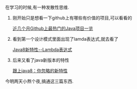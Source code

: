 在学习的时候,有一种发散性思维.

1.  刚开始只是想看一下github上有哪些有价值的项目,可以看看的

    [近几个月Github上最热门的Java项目一览](https://zhuanlan.zhihu.com/p/40561675)

2.  看到第一个设计模式里面出现了lamda表达式,就去看了

    [Java8新特性--Lambda表达式](https://www.cnblogs.com/kexianting/p/8588987.html)

3.  后来又看了java新版本的特性

    [跟上java8：你忽略的新特性](<https://blog.csdn.net/lz710117239/article/details/77943739>)

今明两天小熬个夜,搞通这三篇东西.